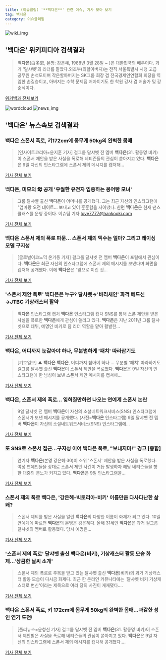```yaml
---
title: (이슈클립) '**백다은**' 관련 이슈, 기사 모아 보기
tag: 백다은
category: 이슈클리핑
---
```

![wiki_img](https://user-images.githubusercontent.com/42597476/44503234-41136a80-a6d0-11e8-9071-6fc6418eafe4.png)
## **'**백다은**'** 위키피디아 검색결과
>**백다은**(白多恩, 본명: 강은혜, 1988년 3월 28일 ~ )은 대한민국의 배우이다. 과거 '달샤벳'의 리더를 맡았다.외조부(외할아버지)는 전직 서울특별시 시청 고급 공무원 손석모이며 작은할아버지는 SK그룹 회장 겸 전국경제인연합회 회장을 역임한 손길승이고, 아버지는 수학 문제집 저자이기도 한 학원 강사 겸 저술가 및 강순식이다.

<a href="https://ko.wikipedia.org/wiki/백다은" target="_blank">위키백과 전체보기</a>

![wordcloud](https://s3.ap-northeast-2.amazonaws.com/lyrics101-wordcloud/2018-09-11-1536619445.png)
![news_img](https://user-images.githubusercontent.com/42597476/44507050-1206f400-a6e4-11e8-8d98-7ffbfebb353f.png)
## **'**백다은**'** 뉴스속보 검색결과
### **백다은** 스폰서 폭로, 키172cm에 몸무게 50kg의 완벽한 몸매

>[인사이트코리아=윤지훈 기자] 걸그룹 달샤벳 전 멤버 **백다은**(31. 활동명 비키)이 스폰서 제안을 받은 사실을 폭로해 네티즌들의 관심이 쏟아지고 있다. **백다은**은 9일 자신의 인스타그램에 스폰서 제의 메시지를 캡처해...

<a href="http://www.insightkorea.co.kr//news/articleView.html?idxno=31069" target="_blank">기사 전체 보기</a>

### **백다은**, 미모의 母 공개 '우월한 유전자 입증하는 붕어빵 모녀'

>그룹 달샤벨 출신 **백다은**이 어머니를 공개했다. 그는 최근 자신의 인스타그램에 "엄마랑 오전 데이트... 보내고 있어 훈훈함을 자아냈다. 한편 **백다은**은 현재 댄스클래스를 운영 중이다. 이슈팀 기자 love7777@hankooki.com

<a href="http://daily.hankooki.com/lpage/entv/201809/dh20180911073905139020.htm" target="_blank">기사 전체 보기</a>

### **백다은** 스폰서 제의 폭로 파문... 스폰서 제의 액수는 얼마? 그리고 레이싱 모델 구지성

>[글로벌이코노믹 온기동 기자] 걸그룹 달샤벳 전 멤버 **백다은**이 포털에서 관심이다. **백다은**은 최근 자신의 인스타그램에 스폰서 제의 메시지를 보냈다며 화면을 캡쳐해 공개했다. 이에 **백다은**은 “앞으로 이런 것...

<a href="http://www.g-enews.com/ko-kr/news/article/news_all/2018091107293125004e4869c120_1/article.html" target="_blank">기사 전체 보기</a>

### '스폰서 제안 폭로' **백다은**은 누구? 달샤벳→'바리새인' 파격 베드신→JTBC 기상캐스터 활약

>**백다은** 인스타그램 캡처 **백다은** 인스타그램 캡처 SNS를 통해 스폰 제안을 받은 사실을 폭로한 **백다은**에게 관심이 쏠리고 있다. **백다은**은 지난 2011년 그룹 달샤벳으로 데뷔, 예명인 비키로 팀 리더 역할을 맡아 활발한...

<a href="http://www.joongboo.com/news/articleView.html?idxno=1285843" target="_blank">기사 전체 보기</a>

### **백다은**, 어디까지 눈감아야 하나, 무분별하게 '패치' 따라잡기도

>[기호일보] ▲ **백다은** **백다은**, 어디까지 참아야 하나 ... 무분별 '패치' 따라하기도 걸그룹 달샤벳 출신 **백다은**이 스폰서 제안을 폭로했다. **백다은**은 9일 자신의 인스타그램에 한 남성이 보낸 스폰서 제안 메시지를 캡쳐해...

<a href="http://www.kihoilbo.co.kr/?mod=news&act=articleView&idxno=768236" target="_blank">기사 전체 보기</a>

### **백다은**, 스폰서 제의 폭로… 잊혀질만하면 나오는 연예계 스폰서 논란

>9일 달샤벳 전 멤버 **백다은**이 자신의 소셜네트워크서비스(SNS) 인스타그램에 스폰서가 보낸 메시지를 공개했다. (사진=**백다은** 인스타그램) 9일 달샤벳 전 멤버 **백다은**이 자신의 소셜네트워크서비스(SNS) 인스타그램에...

<a href="http://www.asiatime.co.kr/news/articleView.html?idxno=198935" target="_blank">기사 전체 보기</a>

### 또 SNS로 스폰서 접근…구지성 이어 **백다은** 폭로, "보내지마!" 경고 [종합]

>연기자 **백다은**(본명 강은혜·30)이 소위 '스폰서' 제안을 받은 사실을 폭로했다. 여성 연예인들을 상대로 스폰서 제안 사건이 거듭 발생하자 해당 네티즌들을 향한 대중의 분노가 커지고 있다. **백다은**은 9일 인스타그램을...

<a href="http://www.mydaily.co.kr/new_yk/html/read.php?newsid=201809101921237289&ext=na" target="_blank">기사 전체 보기</a>

### 스폰서 제의 폭로 **백다은**, '강은혜-빅토리아-비키' 이름만큼 다사다난한 삶 왜?

>스폰서 제의를 받은 사실을 알린 **백다은**의 다양한 이름이 화제가 되고 있다. 10일 연예계에 따르면 **백다은**의 본명은 강은혜다. 올해 31세인 **백다은**은 과거 걸그룹 달샤벳의 멤버로 활동했다. 당시 예명은...

<a href="http://www.kookje.co.kr/news2011/asp/newsbody.asp?code=0500&key=20180911.99099004125" target="_blank">기사 전체 보기</a>

### '스폰서 제의 폭로' 달샤벳 출신 **백다은**(비키), 기상캐스터 활동 모습 화제…'상큼한 날씨 소개'

>스폰서 제의 폭로로 주목을 받고 있는 달샤벳 출신 **백다은**)비키)의 과거 기상캐스터 활동 모습이 다시금 화제다. 최근 한 온라인 커뮤니티에는 '달샤벳 비키 기상캐스터로 변신'이라는 제목으로 여러 장의 사진이 게재됐다....

<a href="http://www.topstarnews.net/news/articleView.html?idxno=479656" target="_blank">기사 전체 보기</a>

### **백다은** 스폰서 폭로, 키 172cm에 몸무게 50kg의 완벽한 몸매...과감한 성인 연기 도전!

>[폴리뉴스=윤청신 기자] 걸그룹 달샤벳 전 멤버 **백다은**(31. 활동명 비키)이 스폰서 제안받은 사실을 폭로해 네티즌들의 관심이 쏟아지고 있다. **백다은**은 9일 자신의 인스타그램에 스폰서 제의 메시지를 캡처해 공개했다....

<a href="http://www.polinews.co.kr/news/article.html?no=366993" target="_blank">기사 전체 보기</a>


